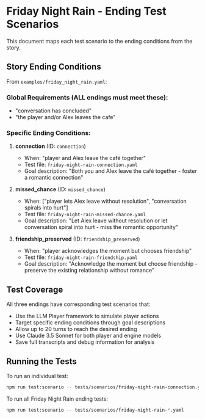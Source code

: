 # Friday Night Rain - Ending Test Scenarios

This document maps each test scenario to the ending conditions from the story.

## Story Ending Conditions

From `examples/friday_night_rain.yaml`:

### Global Requirements (ALL endings must meet these):
- "conversation has concluded"
- "the player and/or Alex leaves the cafe"

### Specific Ending Conditions:

1. **connection** (ID: `connection`)
   - When: "player and Alex leave the café together"
   - Test file: `friday-night-rain-connection.yaml`
   - Goal description: "Both you and Alex leave the café together - foster a romantic connection"

2. **missed_chance** (ID: `missed_chance`)
   - When: ["player lets Alex leave without resolution", "conversation spirals into hurt"]
   - Test file: `friday-night-rain-missed-chance.yaml`
   - Goal description: "Let Alex leave without resolution or let conversation spiral into hurt - miss the romantic opportunity"

3. **friendship_preserved** (ID: `friendship_preserved`)
   - When: "player acknowledges the moment but chooses friendship"
   - Test file: `friday-night-rain-friendship.yaml`
   - Goal description: "Acknowledge the moment but choose friendship - preserve the existing relationship without romance"

## Test Coverage

All three endings have corresponding test scenarios that:
- Use the LLM Player framework to simulate player actions
- Target specific ending conditions through goal descriptions
- Allow up to 20 turns to reach the desired ending
- Use Claude 3.5 Sonnet for both player and engine models
- Save full transcripts and debug information for analysis

## Running the Tests

To run an individual test:
```bash
npm run test:scenario -- tests/scenarios/friday-night-rain-connection.yaml
```

To run all Friday Night Rain ending tests:
```bash
npm run test:scenario -- tests/scenarios/friday-night-rain-*.yaml
```